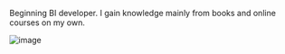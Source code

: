 Beginning BI developer. I gain knowledge mainly from books and online courses on my own.

![image](https://user-images.githubusercontent.com/87940721/159789422-b422f805-c120-4988-81f5-fad8adcf58e0.png)


